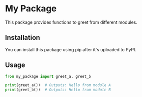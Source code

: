 # My Package

This package provides functions to greet from different modules.

## Installation

You can install this package using pip after it's uploaded to PyPI.

## Usage

```python
from my_package import greet_a, greet_b

print(greet_a())  # Outputs: Hello from module A
print(greet_b())  # Outputs: Hello from module B
